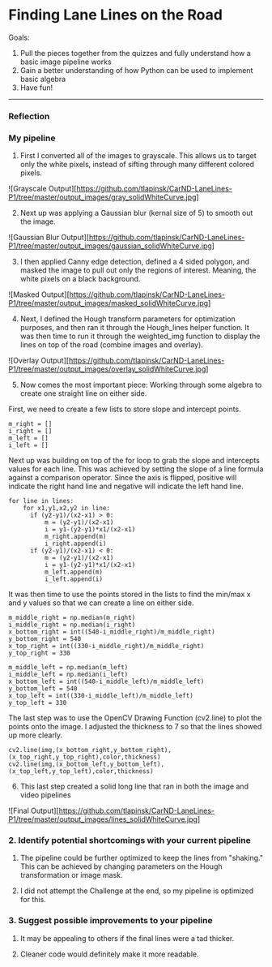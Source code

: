 # **Finding Lane Lines on the Road** 

Goals:
1. Pull the pieces together from the quizzes and fully understand how a basic image pipeline works
2. Gain a better understanding of how Python can be used to implement basic algebra
3. Have fun!

---

### Reflection

### My pipeline

1. First I converted all of the images to grayscale. This allows us to target only the white pixels, instead of sifting through many different colored pixels.

![Grayscale Output][https://github.com/tlapinsk/CarND-LaneLines-P1/tree/master/output_images/gray_solidWhiteCurve.jpg]

2. Next up was applying a Gaussian blur (kernal size of 5) to smooth out the image.

![Gaussian Blur Output][https://github.com/tlapinsk/CarND-LaneLines-P1/tree/master/output_images/gaussian_solidWhiteCurve.jpg]

3. I then applied Canny edge detection, defined a 4 sided polygon, and masked the image to pull out only the regions of interest. Meaning, the white pixels on a black background.

![Masked Output][https://github.com/tlapinsk/CarND-LaneLines-P1/tree/master/output_images/masked_solidWhiteCurve.jpg]

4. Next, I defined the Hough transform parameters for optimization purposes, and then ran it through the Hough_lines helper function. It was then time to run it through the weighted_img function to display the lines on top of the road (combine images and overlay).

![Overlay Output][https://github.com/tlapinsk/CarND-LaneLines-P1/tree/master/output_images/overlay_solidWhiteCurve.jpg]

5. Now comes the most important piece: Working through some algebra to create one straight line on either side. 

First, we need to create a few lists to store slope and intercept points. 

	m_right = []
	i_right = []
	m_left = []
	i_left = []

Next up was building on top of the for loop to grab the slope and intercepts values for each line. This was achieved by setting the slope of a line formula against a comparison operator. Since the axis is flipped, positive will indicate the right hand line and negative will indicate the left hand line. 

	for line in lines:
	 	for x1,y1,x2,y2 in line:
		  if (y2-y1)/(x2-x1) > 0:
		      m = (y2-y1)/(x2-x1)
		      i = y1-(y2-y1)*x1/(x2-x1)
		      m_right.append(m)
		      i_right.append(i)
		  if (y2-y1)/(x2-x1) < 0:
		      m = (y2-y1)/(x2-x1)
		      i = y1-(y2-y1)*x1/(x2-x1)
		      m_left.append(m)
		      i_left.append(i)
    
It was then time to use the points stored in the lists to find the min/max x and y values so that we can create a line on either side.

	m_middle_right = np.median(m_right)
	i_middle_right = np.median(i_right)
	x_bottom_right = int((540-i_middle_right)/m_middle_right)
	y_bottom_right = 540
	x_top_right = int((330-i_middle_right)/m_middle_right)
	y_top_right = 330

	m_middle_left = np.median(m_left)
	i_middle_left = np.median(i_left)
	x_bottom_left = int((540-i_middle_left)/m_middle_left)
	y_bottom_left = 540
	x_top_left = int((330-i_middle_left)/m_middle_left)
	y_top_left = 330

The last step was to use the OpenCV Drawing Function (cv2.line) to plot the points onto the image. I adjusted the thickness to 7 so that the lines showed up more clearly.

	cv2.line(img,(x_bottom_right,y_bottom_right),(x_top_right,y_top_right),color,thickness)
	cv2.line(img,(x_bottom_left,y_bottom_left),(x_top_left,y_top_left),color,thickness)

6. This last step created a solid long line that ran in both the image and video pipelines

![Final Output][https://github.com/tlapinsk/CarND-LaneLines-P1/tree/master/output_images/lines_solidWhiteCurve.jpg]

### 2. Identify potential shortcomings with your current pipeline

1. The pipeline could be further optimized to keep the lines from "shaking." This can be achieved by changing parameters on the Hough transformation or image mask.

2. I did not attempt the Challenge at the end, so my pipeline is optimized for this.

### 3. Suggest possible improvements to your pipeline

1. It may be appealing to others if the final lines were a tad thicker.

2. Cleaner code would definitely make it more readable.

